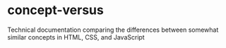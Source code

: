 # concept-versus
Technical documentation comparing the differences between somewhat similar concepts in HTML, CSS, and JavaScript
